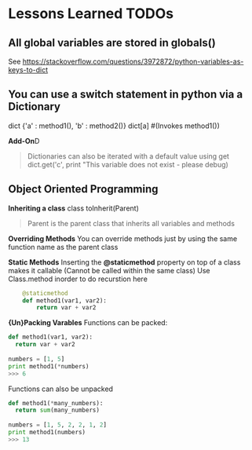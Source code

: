 Lessons Learned TODOs
========

All global variables are stored in globals()
------------
  See https://stackoverflow.com/questions/3972872/python-variables-as-keys-to-dict
  
You can use a switch statement in python via a Dictionary
------------
  dict {'a' : method1(), 'b' : method2()}
 dict[a] #(Invokes method1())

**Add-On**D
>Dictionaries can also be iterated with a default value using get
dict.get('c', print "This variable does not exist - please debug)


Object Oriented Programming
------------


**Inheriting a class**
class toInherit(Parent)
> Parent is the parent class that inherits all variables and methods

**Overriding Methods**
You can override methods just by using the same function name as the parent class

**Static Methods**
Inserting the **@staticmethod** property on top of a class makes it callable (Cannot be called within the same class)
Use Class.method inorder to do recurstion here
```python
    @staticmethod
    def method1(var1, var2):
        return var + var2
```

**{Un}Packing Varables**
Functions can be packed:
```python
def method1(var1, var2):
  return var + var2
  
numbers = [1, 5]
print method1(*numbers)
>>> 6
```

Functions can also be unpacked
```python
def method1(*many_numbers):
  return sum(many_numbers)
  
numbers = [1, 5, 2, 2, 1, 2]
print method1(numbers)
>>> 13
```



  
